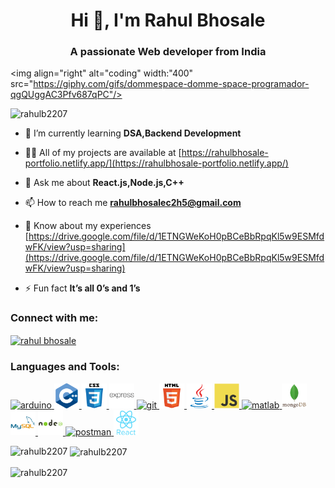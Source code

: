<h1 align="center">Hi 👋, I'm Rahul Bhosale</h1>
<h3 align="center">A passionate Web developer from India</h3>

<img align="right" alt="coding" width:"400" src="https://giphy.com/gifs/dommespace-domme-space-programador-qgQUggAC3Pfv687qPC"/>

<p align="left"> <img src="https://komarev.com/ghpvc/?username=rahulb2207&label=Profile%20views&color=0e75b6&style=flat" alt="rahulb2207" /> </p>

- 🌱 I’m currently learning **DSA,Backend Development**

- 👨‍💻 All of my projects are available at [https://rahulbhosale-portfolio.netlify.app/](https://rahulbhosale-portfolio.netlify.app/)

- 💬 Ask me about **React.js,Node.js,C++**

- 📫 How to reach me **rahulbhosalec2h5@gmail.com**

- 📄 Know about my experiences [https://drive.google.com/file/d/1ETNGWeKoH0pBCeBbRpqKl5w9ESMfdwFK/view?usp=sharing](https://drive.google.com/file/d/1ETNGWeKoH0pBCeBbRpqKl5w9ESMfdwFK/view?usp=sharing)

- ⚡ Fun fact **It’s all 0’s and 1’s**

<h3 align="left">Connect with me:</h3>
<p align="left">
<a href="https://linkedin.com/in/rahul bhosale" target="blank"><img align="center" src="https://raw.githubusercontent.com/rahuldkjain/github-profile-readme-generator/master/src/images/icons/Social/linked-in-alt.svg" alt="rahul bhosale" height="30" width="40" /></a>
</p>

<h3 align="left">Languages and Tools:</h3>
<p align="left"> <a href="https://www.arduino.cc/" target="_blank" rel="noreferrer"> <img src="https://cdn.worldvectorlogo.com/logos/arduino-1.svg" alt="arduino" width="40" height="40"/> </a> <a href="https://www.w3schools.com/cpp/" target="_blank" rel="noreferrer"> <img src="https://raw.githubusercontent.com/devicons/devicon/master/icons/cplusplus/cplusplus-original.svg" alt="cplusplus" width="40" height="40"/> </a> <a href="https://www.w3schools.com/css/" target="_blank" rel="noreferrer"> <img src="https://raw.githubusercontent.com/devicons/devicon/master/icons/css3/css3-original-wordmark.svg" alt="css3" width="40" height="40"/> </a> <a href="https://expressjs.com" target="_blank" rel="noreferrer"> <img src="https://raw.githubusercontent.com/devicons/devicon/master/icons/express/express-original-wordmark.svg" alt="express" width="40" height="40"/> </a> <a href="https://git-scm.com/" target="_blank" rel="noreferrer"> <img src="https://www.vectorlogo.zone/logos/git-scm/git-scm-icon.svg" alt="git" width="40" height="40"/> </a> <a href="https://www.w3.org/html/" target="_blank" rel="noreferrer"> <img src="https://raw.githubusercontent.com/devicons/devicon/master/icons/html5/html5-original-wordmark.svg" alt="html5" width="40" height="40"/> </a> <a href="https://www.java.com" target="_blank" rel="noreferrer"> <img src="https://raw.githubusercontent.com/devicons/devicon/master/icons/java/java-original.svg" alt="java" width="40" height="40"/> </a> <a href="https://developer.mozilla.org/en-US/docs/Web/JavaScript" target="_blank" rel="noreferrer"> <img src="https://raw.githubusercontent.com/devicons/devicon/master/icons/javascript/javascript-original.svg" alt="javascript" width="40" height="40"/> </a> <a href="https://www.mathworks.com/" target="_blank" rel="noreferrer"> <img src="https://upload.wikimedia.org/wikipedia/commons/2/21/Matlab_Logo.png" alt="matlab" width="40" height="40"/> </a> <a href="https://www.mongodb.com/" target="_blank" rel="noreferrer"> <img src="https://raw.githubusercontent.com/devicons/devicon/master/icons/mongodb/mongodb-original-wordmark.svg" alt="mongodb" width="40" height="40"/> </a> <a href="https://www.mysql.com/" target="_blank" rel="noreferrer"> <img src="https://raw.githubusercontent.com/devicons/devicon/master/icons/mysql/mysql-original-wordmark.svg" alt="mysql" width="40" height="40"/> </a> <a href="https://nodejs.org" target="_blank" rel="noreferrer"> <img src="https://raw.githubusercontent.com/devicons/devicon/master/icons/nodejs/nodejs-original-wordmark.svg" alt="nodejs" width="40" height="40"/> </a> <a href="https://postman.com" target="_blank" rel="noreferrer"> <img src="https://www.vectorlogo.zone/logos/getpostman/getpostman-icon.svg" alt="postman" width="40" height="40"/> </a> <a href="https://reactjs.org/" target="_blank" rel="noreferrer"> <img src="https://raw.githubusercontent.com/devicons/devicon/master/icons/react/react-original-wordmark.svg" alt="react" width="40" height="40"/> </a> </p>

<p><img align="left" src="https://github-readme-stats.vercel.app/api/top-langs?username=rahulb2207&show_icons=true&locale=en&layout=compact" alt="rahulb2207" /></p>

<p>&nbsp;<img align="center" src="https://github-readme-stats.vercel.app/api?username=rahulb2207&show_icons=true&locale=en" alt="rahulb2207" /></p>

<p><img align="center" src="https://github-readme-streak-stats.herokuapp.com/?user=rahulb2207&" alt="rahulb2207" /></p>
